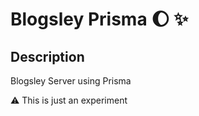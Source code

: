 # Blogsley Prisma :moon: :sparkles:

## Description

Blogsley Server using Prisma

:warning:  This is just an experiment
